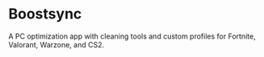 # Boostsync
A PC optimization app with cleaning tools and custom profiles for Fortnite, Valorant, Warzone, and CS2.
